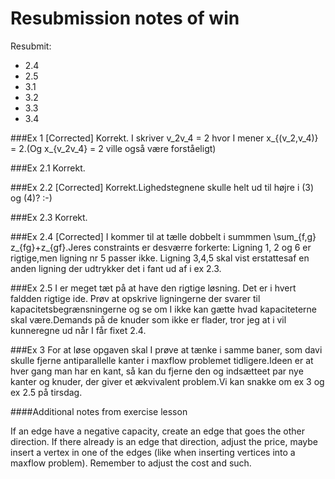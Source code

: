 Resubmission notes of win
=========================

Resubmit:

 - 2.4
 - 2.5
 - 3.1
 - 3.2
 - 3.3
 - 3.4

###Ex 1 [Corrected]
Korrekt. I skriver v_2v_4 = 2 hvor I mener x_{(v_2,v_4)} = 2.(Og x_{v_2v_4} = 2
ville også være forståeligt)

###Ex 2.1
Korrekt.

###Ex 2.2 [Corrected]
Korrekt.Lighedstegnene skulle helt ud til højre i (3) og (4)? :-)

###Ex 2.3
Korrekt.

###Ex 2.4 [Corrected]
I kommer til at tælle dobbelt i summmen \sum_{f,g} z_{fg}+z_{gf}.Jeres
constraints er desværre forkerte: Ligning 1, 2 og 6 er rigtige,men ligning nr 5
passer ikke. Ligning 3,4,5 skal vist erstattesaf en anden ligning der udtrykker
det i fant ud af i ex 2.3.

###Ex 2.5
I er meget tæt på at have den rigtige løsning. Det er i hvert faldden rigtige
ide. Prøv at opskrive ligningerne der svarer til kapacitetsbegrænsningerne og se
om I ikke kan gætte hvad kapaciteterne skal være.Demands på de knuder som ikke
er flader, tror jeg at i vil kunneregne ud når I får fixet 2.4.

###Ex 3
For at løse opgaven skal I prøve at tænke i samme baner, som davi skulle fjerne
antiparallelle kanter i maxflow problemet tidligere.Ideen er at hver gang man
har en kant, så kan du fjerne den og indsætteet par nye kanter og knuder, der
giver et ækvivalent problem.Vi kan snakke om ex 3 og ex 2.5 på tirsdag.

####Additional notes from exercise lesson

If an edge have a negative capacity, create an edge that goes the other
direction. If there already is an edge that direction, adjust the price, maybe
insert a vertex in one of the edges (like when inserting vertices into a maxflow
problem). Remember to adjust the cost and such.